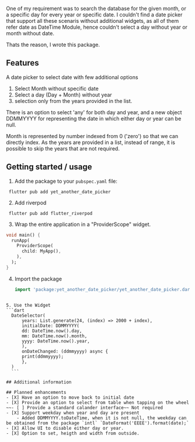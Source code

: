 
One of my requirement was to search the database for the given month, or a specific day for every year or specific date. I couldn't find a date picker that support all these scenaris without additional widgets, as all of them refer date as DateTime Module, hence couldn't select a day without year or month without date. 

Thats the reason, I wrote this package. 

## Features

A date picker to select date with few additional options
1. Select Month  without specific date
2. Select a day (Day + Month) without year
3. selection only from the years provided in the list.

There is an option to select 'any' for both day and year, and a new object DDMMYYYY for representing the date in which either day or year can be null.

Month is represented by number indexed from 0 ('zero') so that we can directly index.
As the years are provided in a list, instead of range, it is possible to skip the years that are not required.

## Getting started / usage

1. Add the package to your `pubspec.yaml` file:

  ```
   flutter pub add yet_another_date_picker
  ```

2. Add riverpod

  ```
   flutter pub add flutter_riverpod
  ```

3. Wrap the entire application in a "ProviderScope" widget.
  ```dart
  void main() {
    runApp(
      ProviderScope(
        child: MyApp(),
      ),
    );
  }
  ```
4. Import the package 
   ```dart
   import 'package:yet_another_date_picker/yet_another_date_picker.dart';
  ```

5. Use the Widget
  ```dart
    DateSelector(
        years: List.generate(24, (index) => 2000 + index),
        initialDate: DDMMYYYY(
        dd: DateTime.now().day,
        mm: DateTime.now().month,
        yyyy: DateTime.now().year,
        ),
        onDateChanged: (ddmmyyyy) async {
        print(ddmmyyyy);
        },
    )
    ```

## Additional information

## Planned enhancements
- [X] Have an option to move back to initial date
- [X] Provide an option to select from table when tapping on the wheel
~~- [ ] Provide a standard calander interface~~ Not required
- [X] Support weekday when year and day are present
      - Added DDMMYYYY.toDateTime, when it is not null, the weekday can be obtained from the package `intl` `DateFormat('EEEE').format(date);`
- [X] Allow UI to disable either day or year.
- [X] Option to set, heigth and width from outside.
